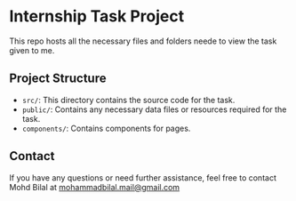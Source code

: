 # Internship Task Project

This repo hosts all the necessary files and folders neede to view the task given to me.


## Project Structure

- `src/`: This directory contains the source code for the task.
- `public/`: Contains any necessary data files or resources required for the task.
- `components/`: Contains components for pages.

## Contact

If you have any questions or need further assistance, feel free to contact Mohd Bilal at mohammadbilal.mail@gmail.com
